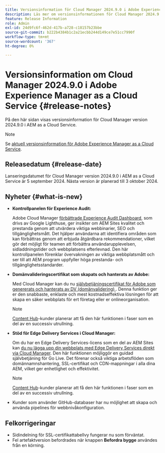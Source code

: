 ```yaml
---
title: Versionsinformation för Cloud Manager 2024.9.0 i Adobe Experience Manager as a Cloud Service
description: Läs mer om versionsinformationen för Cloud Manager 2024.9.0 i AEM as a Cloud Service.
feature: Release Information
role: Admin
exl-id: 24d9fc6f-462d-417b-a728-c18157b23bbe
source-git-commit: b222b4384b1c2a21ecbb244d149ce7e51cc7990f
workflow-type: tm+mt
source-wordcount: '367'
ht-degree: 0%

---
```


# Versionsinformation om Cloud Manager 2024.9.0 i Adobe Experience Manager as a Cloud Service {#release-notes}

På den här sidan visas versionsinformation för Cloud Manager version 2024.9.0 i AEM as a Cloud Service.

>[!NOTE]
>
>Se [aktuell versionsinformation för Adobe Experience Manager as a Cloud Service](/help/release-notes/release-notes-cloud/release-notes-current.md).

## Releasedatum {#release-date}

Lanseringsdatumet för Cloud Manager version 2024.9.0 i AEM as a Cloud Service är 5 september 2024. Nästa version är planerad till 3 oktober 2024.

## Nyheter {#what-is-new}

* **Kontrollpanelen för Experience Audit:**

  Adobe Cloud Manager [förbättrade Experience Audit Dashboard](/help/implementing/cloud-manager/experience-audit-dashboard.md), som drivs av Google Lighthuse, ger insikter om AEM Sites kvalitet och prestanda genom att utvärdera viktiga webbinarier, SEO och tillgänglighetsmått. Det hjälper användarna att identifiera områden som kan förbättras genom att erbjuda åtgärdbara rekommendationer, vilket gör det möjligt för teamen att förbättra användarupplevelsen, sidladdningstider och webbplatsens efterlevnad. Den här kontrollpanelen förenklar övervakningen av viktiga webbplatsmått och ser till att AEM program uppfyller höga prestanda- och tillgänglighetsstandarder.

* **Domänvalideringscertifikat som skapats och hanterats av Adobe:**

  Med Cloud Manager kan du nu [självbetjäningscertifikat för Adobe som genererats och hanterats av DV (domänvalidering) ](/help/implementing/cloud-manager/managing-ssl-certifications/add-ssl-certificate.md). Denna funktion ger er den snabbaste, enklaste och mest kostnadseffektiva lösningen för att skapa en säker webbplats för ert företag eller er onlineorganisation. <!-- CMGR-52403 -->

  >[!NOTE]
  >
  >[Content Hub](/help/assets/product-overview.md)-kunder planerar att få den här funktionen i faser som en del av en successiv utrullning.

* **Stöd för Edge Delivery Services i Cloud Manager:**

  Om du har en Edge Delivery Services-licens som en del av AEM Sites kan [du nu lägga upp din webbplats med Edge Delivery Services direkt via Cloud Manager](/help/implementing/cloud-manager/edge-delivery/introduction-to-edge-delivery-services.md). Den här funktionen möjliggör en guidad självbetjäning för Go Live. Det förenar också viktiga arbetsflöden som domännamnshantering, SSL-certifikat och CDN-mappningar i alla dina AEM, vilket ger enhetlighet och effektivitet. <!-- CMGR-49859 -->

  >[!NOTE]
  >
  >[Content Hub](/help/assets/product-overview.md)-kunder planerar att få den här funktionen i faser som en del av en successiv utrullning.

* Kunder som använder GitHub-databaser har nu möjlighet att skapa och använda pipelines för webbnivåkonfiguration. <!--( KEEP IN? SP: YES CMGR-59046 and Slack https://cq-dev.slack.com/archives/C07LFP5BZ2L/p1725407057847379 ) -->

<!--
## Early adoption program {#early-adoption}

For a chance to test some upcoming features, be a part of Adobe's early adoption program. -->


## Felkorrigeringar

* Sidindelning för SSL-certifikattabellvy fungerar nu som förväntat. <!-- (CMGR-60804 - [UI] Pagination doesn't work for ssl certificates) -->
* Fel artefaktversion befordrades när knappen **Befordra bygge** användes från en körning. <!-- ( KEEP IN? SP: YES CMGR-59519 and Slack https://cq-dev.slack.com/archives/C07LFPN2R08/p1725408253474129 ) -->

<!-- * Slack message says next release? SP: REMOVE (Leave in for now) SSL Certificates table in Cloud Manager now enables pagination in the user experience. ( https://jira.corp.adobe.com/browse/CMGR-61041 and Slack https://cq-dev.slack.com/archives/C07LFRE9QJU/p1725408553760009 ) --<>

